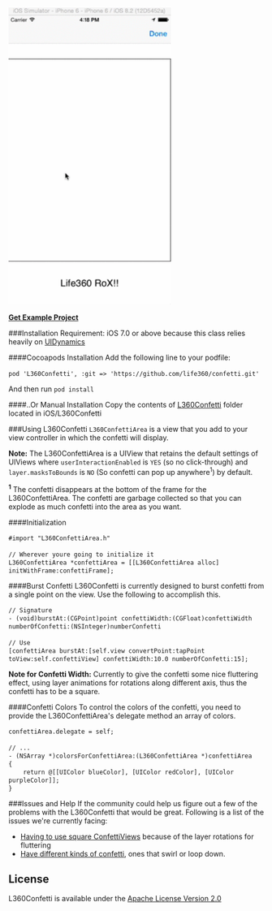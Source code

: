 <img src="/iOS/ConfettiGif.gif" alt="Confetti!! Gif thanks to gfycat.com" width="320px" />

**[Get Example Project](https://github.com/life360/confetti/tree/master/iOS/L360ConfettiExample)**

###Installation 
Requirement: iOS 7.0 or above because this class relies heavily on [UIDynamics](https://developer.apple.com/library/ios/documentation/UIKit/Reference/UIDynamicAnimator_Class)

####Cocoapods Installation
Add the following line to your podfile:

`pod 'L360Confetti', :git => 'https://github.com/life360/confetti.git'`

And then run `pod install`

####..Or Manual Installation
Copy the contents of [L360Confetti](https://github.com/life360/confetti/tree/master/iOS/L360Confetti) folder located in iOS/L360Confetti

###Using L360Confetti
`L360ConfettiArea` is a view that you add to your view controller in which the confetti will display.

**Note:** The L360ConfettiArea is a UIView that retains the default settings of UIViews where `userInteractionEnabled` is `YES` (so no click-through) and `layer.masksToBounds` is `NO` (So confetti can pop up anywhere<sup>1</sup>) by default.

**<sup>1</sup>** The confetti disappears at the bottom of the frame for the L360ConfettiArea. The confetti are garbage collected so that you can explode as much confetti into the area as you want.

####Initialization
```smalltalk
#import "L360ConfettiArea.h"

// Wherever youre going to initialize it
L360ConfettiArea *confettiArea = [[L360ConfettiArea alloc] initWithFrame:confettiFrame];
```

####Burst Confetti
L360Confetti is currently designed to burst confetti from a single point on the view. Use the following to accomplish this.

```smalltalk
// Signature
- (void)burstAt:(CGPoint)point confettiWidth:(CGFloat)confettiWidth numberOfConfetti:(NSInteger)numberConfetti

// Use
[confettiArea burstAt:[self.view convertPoint:tapPoint toView:self.confettiView] confettiWidth:10.0 numberOfConfetti:15];
```

**Note for Confetti Width:**
Currently to give the confetti some nice fluttering effect, using layer animations for rotations along different axis, thus the confetti has to be a square.

####Confetti Colors
To control the colors of the confetti, you need to provide the L360ConfettiArea's delegate method an array of colors.

```smalltalk
confettiArea.delegate = self;

// ...
- (NSArray *)colorsForConfettiArea:(L360ConfettiArea *)confettiArea
{
    return @[[UIColor blueColor], [UIColor redColor], [UIColor purpleColor]];
}
```

###Issues and Help
If the community could help us figure out a few of the problems with the L360Confetti that would be great. Following is a list of the issues we're currently facing:
* [Having to use square ConfettiViews](https://github.com/life360/confetti/issues/2) because of the layer rotations for fluttering
* [Have different kinds of confetti](https://github.com/life360/confetti/issues/4), ones that swirl or loop down.

## License

L360Confetti is available under the [Apache License Version 2.0](https://github.com/life360/confetti/blob/master/iOS/LICENSE.md)
